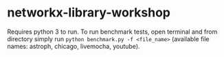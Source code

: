 # networkx-library-workshop

Requires python 3 to run.
To run benchmark tests, open terminal and from directory simply run `python benchmark.py -f <file_name>` (available file names: astroph, chicago, livemocha, youtube).
